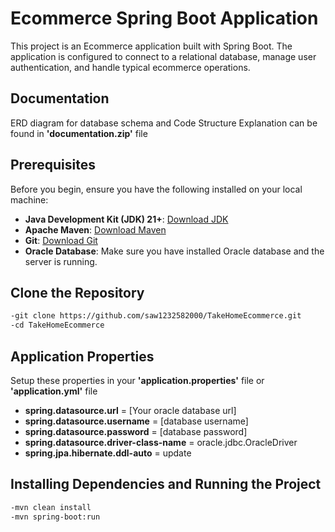 # Ecommerce Spring Boot Application

This project is an Ecommerce application built with Spring Boot. The application is configured to connect to a relational database, manage user authentication, and handle typical ecommerce operations.

## Documentation

ERD diagram for database schema and Code Structure Explanation can be found in __'documentation.zip'__ file

## Prerequisites

Before you begin, ensure you have the following installed on your local machine:

- **Java Development Kit (JDK) 21+**: [Download JDK](https://www.oracle.com/java/technologies/javase-downloads.html)
- **Apache Maven**: [Download Maven](https://maven.apache.org/download.cgi)
- **Git**: [Download Git](https://git-scm.com/downloads)
- **Oracle Database**: Make sure you have installed Oracle database and the server is running.

## Clone the Repository

```bash
-git clone https://github.com/saw1232582000/TakeHomeEcommerce.git
-cd TakeHomeEcommerce
```

## Application Properties

Setup these properties in your __'application.properties'__ file or __'application.yml'__ file

- **spring.datasource.url** = [Your oracle database url]
- **spring.datasource.username** = [database username]
- **spring.datasource.password** = [database password]
- **spring.datasource.driver-class-name** = oracle.jdbc.OracleDriver
- **spring.jpa.hibernate.ddl-auto** = update


## Installing Dependencies and Running the Project

```bash
-mvn clean install
-mvn spring-boot:run
```